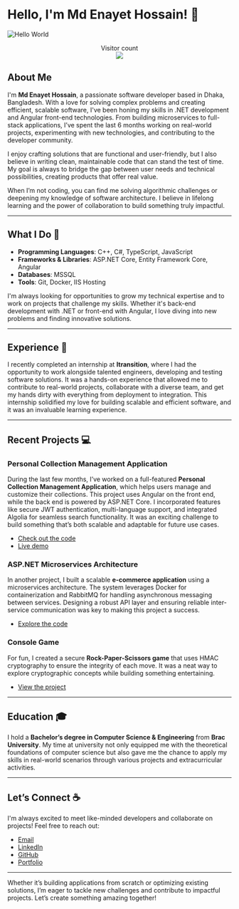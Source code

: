 # Hello, I'm Md Enayet Hossain! 👋

![Hello World](https://raw.githubusercontent.com/sagar-viradiya/sagar-viradiya/master/resources/banner.png)

<p align="center"> 
  Visitor count<br>
  <img src="https://profile-counter.glitch.me/md-enayet-hossain/count.svg" />
</p>

## About Me

I'm **Md Enayet Hossain**, a passionate software developer based in Dhaka, Bangladesh. With a love for solving complex problems and creating efficient, scalable software, I've been honing my skills in .NET development and Angular front-end technologies. From building microservices to full-stack applications, I’ve spent the last 6 months working on real-world projects, experimenting with new technologies, and contributing to the developer community.

I enjoy crafting solutions that are functional and user-friendly, but I also believe in writing clean, maintainable code that can stand the test of time. My goal is always to bridge the gap between user needs and technical possibilities, creating products that offer real value.

When I’m not coding, you can find me solving algorithmic challenges or deepening my knowledge of software architecture. I believe in lifelong learning and the power of collaboration to build something truly impactful.

---

## What I Do 🚀

- **Programming Languages**: C++, C#, TypeScript, JavaScript
- **Frameworks & Libraries**: ASP.NET Core, Entity Framework Core, Angular
- **Databases**: MSSQL
- **Tools**: Git, Docker, IIS Hosting

I'm always looking for opportunities to grow my technical expertise and to work on projects that challenge my skills. Whether it's back-end development with .NET or front-end with Angular, I love diving into new problems and finding innovative solutions.

---

## Experience 💼

I recently completed an internship at **Itransition**, where I had the opportunity to work alongside talented engineers, developing and testing software solutions. It was a hands-on experience that allowed me to contribute to real-world projects, collaborate with a diverse team, and get my hands dirty with everything from deployment to integration. This internship solidified my love for building scalable and efficient software, and it was an invaluable learning experience.

---

## Recent Projects 💻

### Personal Collection Management Application
During the last few months, I’ve worked on a full-featured **Personal Collection Management Application**, which helps users manage and customize their collections. This project uses Angular on the front end, while the back end is powered by ASP.NET Core. I incorporated features like secure JWT authentication, multi-language support, and integrated Algolia for seamless search functionality. It was an exciting challenge to build something that’s both scalable and adaptable for future use cases.
- [Check out the code](https://github.com/enayet329/PersonalCollectionManagement-client)
- [Live demo](https://personal-collection-management-client.vercel.app/)

### ASP.NET Microservices Architecture
In another project, I built a scalable **e-commerce application** using a microservices architecture. The system leverages Docker for containerization and RabbitMQ for handling asynchronous messaging between services. Designing a robust API layer and ensuring reliable inter-service communication was key to making this project a success.
- [Explore the code](https://github.com/enayet329/AspnetMicroservices)

### Console Game
For fun, I created a secure **Rock-Paper-Scissors game** that uses HMAC cryptography to ensure the integrity of each move. It was a neat way to explore cryptographic concepts while building something entertaining.
- [View the project](https://github.com/enayet329/ConsoleGame)

---

## Education 🎓

I hold a **Bachelor’s degree in Computer Science & Engineering** from **Brac University**. My time at university not only equipped me with the theoretical foundations of computer science but also gave me the chance to apply my skills in real-world scenarios through various projects and extracurricular activities.

---

## Let’s Connect ☕  

I'm always excited to meet like-minded developers and collaborate on projects! Feel free to reach out:

- [Email](mailto:md.enayet.hossain329@gmail.com)
- [LinkedIn](https://www.linkedin.com/in/md-enayet-hossain-hossain-80b66032a/)
- [GitHub](https://github.com/enayet329?tab=repositories)
- [Portfolio](https://portfolio-enayet-hossain.vercel.app/home)

---

Whether it’s building applications from scratch or optimizing existing solutions, I’m eager to tackle new challenges and contribute to impactful projects. Let’s create something amazing together!
